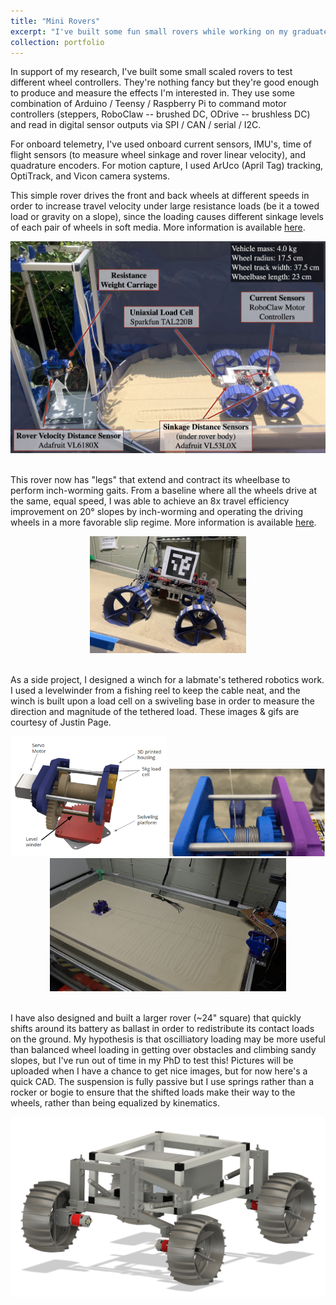 ```yaml
---
title: "Mini Rovers"
excerpt: "I've built some fun small rovers while working on my graduate research... click here for some images. <br><img src='/images/babybot_cad.png' width='49.5%'> <img src='/images/shifty.jpg' width='49.5%'> "
collection: portfolio
---
```


<!-- ~Work in progress...~ -->

In support of my research, I've built some small scaled rovers to test different wheel controllers. They're nothing fancy but they're good enough to produce and measure the effects I'm interested in. They use some combination of Arduino / Teensy / Raspberry Pi to command motor controllers (steppers, RoboClaw -- brushed DC, ODrive -- brushless DC) and read in digital sensor outputs via SPI / CAN / serial / I2C.

For onboard telemetry, I've used onboard current sensors, IMU's, time of flight sensors (to measure wheel sinkage and rover linear velocity), and quadrature encoders. For motion capture, I used ArUco (April Tag) tracking, OptiTrack, and Vicon camera systems.

This simple rover drives the front and back wheels at different speeds in order to increase travel velocity under large resistance loads (be it a towed load or gravity on a slope), since the loading causes different sinkage levels of each pair of wheels in soft media. More information is available [here](https://cyndiac.github.io/publication/fb-diff-drive).

<center> 
	<img src="/images/diffslip_setup.jpg"> 
</center>

<br>

This rover now has "legs" that extend and contract its wheelbase to perform inch-worming gaits. From a baseline where all the wheels drive at the same, equal speed, I was able to achieve an 8x travel efficiency improvement on 20° slopes by inch-worming and operating the driving wheels in a more favorable slip regime. More information is available [here](https://cyndiac.github.io/publication/inchworm).

<center>
	<img src="/images/shifty.jpg" width="49.5%"> 
</center>

<br>

As a side project, I designed a winch for a labmate's tethered robotics work. I used a levelwinder from a fishing reel to keep the cable neat, and the winch is built upon a load cell on a swiveling base in order to measure the direction and magnitude of the tethered load. These images & gifs are courtesy of Justin Page.

<center>
	<img src="/images/winch.png" width="49.5%"> 
	<img src="/images/winch.gif" width="49.5%"> 
	<img src="/images/winch_sand.gif" width="75%"> 
</center>

<br>

I have also designed and built a larger rover (~24" square) that quickly shifts around its battery as ballast in order to redistribute its contact loads on the ground. My hypothesis is that oscilliatory loading may be more useful than balanced wheel loading in getting over obstacles and climbing sandy slopes, but I've run out of time in my PhD to test this! Pictures will be uploaded when I have a chance to get nice images, but for now here's a quick CAD. The suspension is fully passive but I use springs rather than a rocker or bogie to ensure that the shifted loads make their way to the wheels, rather than being equalized by kinematics.

<center>
	<img src="/images/babybot_cad.png"> 
</center>

<!-- This is an item in your portfolio. It can be have images or nice text. If you name the file .md, it will be parsed as markdown. If you name the file .html, it will be parsed as HTML.  -->
